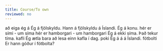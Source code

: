 ```yaml
---
title: Course/To own
reviewed: no
---
```


<vocabulary>
að eiga
ég á
Ég á fjölskyldu.
Hann á fjölskyldu á Íslandi.
Ég á konu.
hér er sími - um síma
hér er hamborgari - um hamborgari
Ég á ekki síma.
<!-- Ég ætla að spyrja pabba. -->
Það tekur tíma.
kafli
Ég ætla bara að lesa einn kafla í dag.
poki
Ég á á á Íslandi.
<!-- bakpoki -->
<!-- Ég ætla að kaupa bakpoka. -->
fótbolti
Er hann góður í fótbolta?
</vocabulary>
